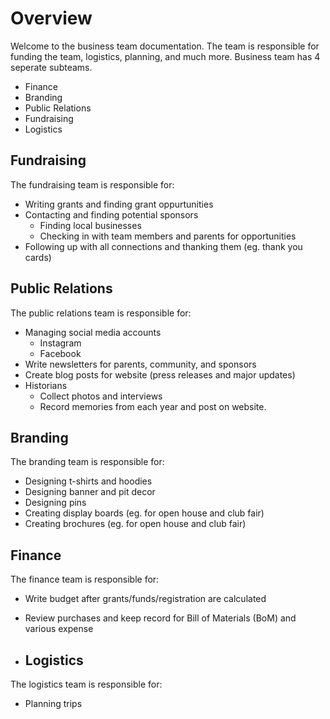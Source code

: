 # **Overview**

Welcome to the business team documentation. The team is responsible for funding the team, logistics, planning, and much more. Business team has 4 seperate subteams.

- Finance
- Branding
- Public Relations
- Fundraising
- Logistics

## **Fundraising**

The fundraising team is responsible for:

- Writing grants and finding grant oppurtunities
- Contacting and finding potential sponsors
    - Finding local businesses
    - Checking in with team members and parents for opportunities
- Following up with all connections and thanking them (eg. thank you cards)

## **Public Relations**

The public relations team is responsible for:

- Managing social media accounts
    - Instagram
    - Facebook
- Write newsletters for parents, community, and sponsors
- Create blog posts for website (press releases and major updates)
- Historians
    - Collect photos and interviews
    - Record memories from each year and post on website.

## **Branding**

The branding team is responsible for:

- Designing t-shirts and hoodies
- Designing banner and pit decor
- Designing pins
- Creating display boards (eg. for open house and club fair)
- Creating brochures (eg. for open house and club fair)

## **Finance**

The finance team is responsible for:

- Write budget after grants/funds/registration are calculated
- Review purchases and keep record for Bill of Materials (BoM) and various expense

- ## **Logistics**

The logistics team is responsible for:

- Planning trips
